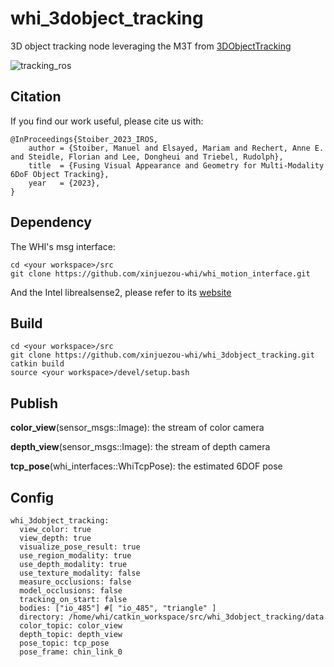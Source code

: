 # whi_3dobject_tracking
3D object tracking node leveraging the M3T from [3DObjectTracking](https://github.com/DLR-RM/3DObjectTracking)

![tracking_ros](https://github.com/xinjuezou-whi/whi_3dobject_tracking/assets/72239958/3309453c-e553-490c-a9af-d7e68ba1c717)

## Citation

If you find our work useful, please cite us with: 

```
@InProceedings{Stoiber_2023_IROS,
    author = {Stoiber, Manuel and Elsayed, Mariam and Rechert, Anne E. and Steidle, Florian and Lee, Dongheui and Triebel, Rudolph},
    title  = {Fusing Visual Appearance and Geometry for Multi-Modality 6DoF Object Tracking},
    year   = {2023},
}
```

## Dependency

The WHI's msg interface:
```
cd <your workspace>/src
git clone https://github.com/xinjuezou-whi/whi_motion_interface.git
```

And the Intel librealsense2, please refer to its [website](https://github.com/IntelRealSense/librealsense)

## Build

```
cd <your workspace>/src
git clone https://github.com/xinjuezou-whi/whi_3dobject_tracking.git
catkin build
source <your workspace>/devel/setup.bash
```

## Publish

**color_view**(sensor_msgs::Image): the stream of color camera

**depth_view**(sensor_msgs::Image): the stream of depth camera

**tcp_pose**(whi_interfaces::WhiTcpPose): the estimated 6DOF pose

## Config

```
whi_3dobject_tracking:
  view_color: true
  view_depth: true
  visualize_pose_result: true
  use_region_modality: true
  use_depth_modality: true
  use_texture_modality: false
  measure_occlusions: false
  model_occlusions: false
  tracking_on_start: false
  bodies: ["io_485"] #[ "io_485", "triangle" ]
  directory: /home/whi/catkin_workspace/src/whi_3dobject_tracking/data
  color_topic: color_view
  depth_topic: depth_view
  pose_topic: tcp_pose
  pose_frame: chin_link_0
```
